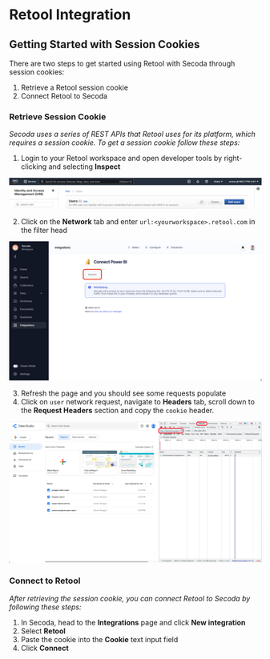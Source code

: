 # Retool Integration

## Getting Started with Session Cookies <a href="#h_21e27f5a15" id="h_21e27f5a15"></a>

There are two steps to get started using Retool with Secoda through session cookies:

1. Retrieve a Retool session cookie
2. Connect Retool to Secoda

### Retrieve Session Cookie

_Secoda uses a series of REST APIs that Retool uses for its platform, which requires a session cookie. To get a session cookie follow these steps:_

1. Login to your Retool workspace and open developer tools by right-clicking and selecting **Inspect**

![](<../.gitbook/assets/image (3).png>)

2. Click on the **Network** tab and enter `url:<yourworkspace>.retool.com` in the filter head

![](<../.gitbook/assets/image (2).png>)

3. Refresh the page and you should see some requests populate
4. Click on `user` network request, navigate to **Headers** tab, scroll down to the **Request Headers** section and copy the `cookie` header.

![](<../.gitbook/assets/image (1) (1) (1).png>)

### Connect to Retool

_After retrieving the session cookie, you can connect Retool to Secoda by following these steps:_

1. In Secoda, head to the **Integrations** page and click **New integration**
2. Select **Retool**
3. Paste the cookie into the **Cookie** text input field
4. Click **Connect**
